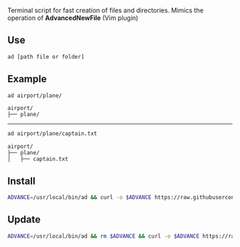 Terminal script for fast creation of files and directories. Mimics the operation of **AdvancedNewFile** (Vim plugin)

## Use

```bash
ad [path file or folder]
```

## Example

```bash
ad airport/plane/
```

```
airport/
├── plane/
```
---

```bash
ad airport/plane/captain.txt
```

```
airport/
├── plane/
│   ├── captain.txt
```


## Install

```bash
ADVANCE=/usr/local/bin/ad && curl -o $ADVANCE https://raw.githubusercontent.com/tanrax/terminal-AdvancedNewFile/master/bin/advance && chmod +x $ADVANCE && unset ADVANCE
```

## Update

```bash
ADVANCE=/usr/local/bin/ad && rm $ADVANCE && curl -o $ADVANCE https://raw.githubusercontent.com/tanrax/terminal-AdvancedNewFile/master/bin/advance && chmod +x $ADVANCE && unset ADVANCE
```
